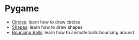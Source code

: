 # Pygame

* [Circles](draw-circles.py): learn how to draw circles
* [Shapes](draw-shapes.py): learn how to draw shapes
* [Bouncing Balls](bouncing-balls.py): learn how to animate balls bouncing around
